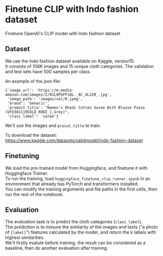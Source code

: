 # Finetune CLIP with Indo fashion dataset
Finetune OpenAI's CLIP model with Indo fashion dataset

## Dataset
We use the Indo fashion dataset available on Kaggle, version15.    
It consists of 106K images and 15 unique cloth categories. The validation and test sets have 500 samples per class. 

An example of the json file:            
```
{'image_url': 'https://m.media-amazon.com/images/I/81LOPbFPiQL._AC_UL320_.jpg',
 'image_path': 'images/val/0.jpeg',
 'brand': 'Generic',
 'product_title': "Women's Khadi Cotton Saree With Blouse Piece (UFO301119SOLD_KHDI_1_Grey)",
 'class_label': 'saree'}
```
We'll use the images and `procut_title` to train.        

To download the dataset: https://www.kaggle.com/datasets/validmodel/indo-fashion-dataset

## Finetuning
We load the pre-trained model from Huggingface, and finetune it with Huggingface Trainer.      
To run the training, load `huggingface_finetune_clip_runner.ipynb` in an environment that already has PyTorch and transformers installed.         
You can modify the training arguments and file paths in the first cells, then run the rest of the notebook.

## Evaluation
The evaluation task is to predict the cloth categories (`class_label`).       
The prediction is to mesure the similarity of the images and texts ("a photo of `{label}`") features calculated by the model, and return the k labels with highest similarities.            
We'll firstly evalute before training, the result can be considered as a baseline, then do another evaluation after training.     
